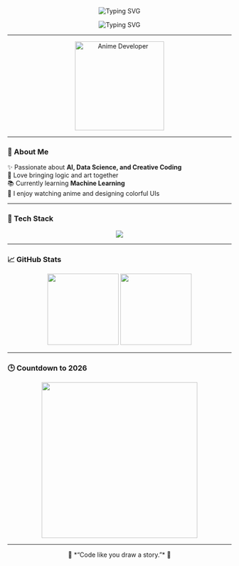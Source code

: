 <!-- HEADER BANNER -->
<p align="center">
  <img src="https://readme-typing-svg.herokuapp.com?font=Fira+Code&size=28&pause=1000&color=FF69B4&center=true&vCenter=true&width=600&lines=👋+Hello+World,+I'm+Ümmügülsüm!;🌸+Goal:+Be+a+Data+Scientist!;💻Code with heart♥" alt="Typing SVG" />
</p>

<!-- HEADER BANNER -->
<p align="center">
  <img src="https://readme-typing-svg.herokuapp.com?font=Fira+Code&size=28&pause=1000&color=FF69B4&center=true&vCenter=true&width=600&lines=👋+Hello+World,+I'm+Gülsüm!;🌸+Anime-Loving+Developer;💻+Building+Creative+Things" alt="Typing SVG" />
</p>

---

<!-- ANIME ILLUSTRATION -->
<p align="center">
  <img src="https://cdn3.iconfinder.com/data/icons/avatars-flat/33/woman_tech_girl_avatar-512.png" width="200" alt="Anime Developer"/>
</p>

---

### 🌸 About Me  
✨ Passionate about **AI, Data Science, and Creative Coding**  
💖 Love bringing logic and art together  
📚 Currently learning **Machine Learning**  
🎀 I enjoy watching anime and designing colorful UIs  

---

### 🧠 Tech Stack  
<p align="center">
  <img src="https://skillicons.dev/icons?i=python,sklearn,html,css,js,react,git,github,vscode" />
</p>

---

### 📈 GitHub Stats  
<p align="center">
  <img src="https://github-readme-stats.vercel.app/api?username=ugulsumaran&show_icons=true&theme=tokyonight" height="160"/>
  <img src="https://github-readme-stats.vercel.app/api/top-langs/?username=ugulsumaran&layout=compact&theme=tokyonight" height="160"/>
</p>

---

### 🕒 Countdown to 2026  
<p align="center">
  <img src="https://dday-widget.minung.dev/widget?text=New%20Year%20🎉&date=2026-01-01&startDate=2025-01-01&theme=theme2" width="350"/>
</p>

---

<p align="center">
  🌷 *“Code like you draw a story.”* 🌷
</p>
